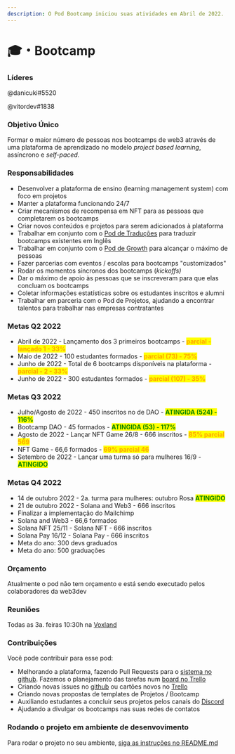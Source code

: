 ```yaml
---
description: O Pod Bootcamp iniciou suas atividades em Abril de 2022.
---
```


# 🎓・Bootcamp

### Líderes

@danicuki#5520

@vitordev#1838

### Objetivo Único

Formar o maior número de pessoas nos bootcamps de web3 através de uma plataforma de aprendizado no modelo _project based learning_, assíncrono e _self-paced._ &#x20;

### **Responsabilidades**

* Desenvolver a plataforma de ensino (learning management system) com foco em projetos
* Manter a plataforma funcionando 24/7
* Criar mecanismos de recompensa em NFT para as pessoas que completarem os bootcamps
* Criar novos conteúdos e projetos para serem adicionados à plataforma
* Trabalhar em conjunto com o [Pod de Traduções](traducoes/) para traduzir bootcamps existentes em Inglês
* Trabalhar em conjunto com o [Pod de Growth](growth.md) para alcançar o máximo de pessoas
* Fazer parcerias com eventos / escolas para bootcamps "customizados"
* Rodar os momentos síncronos dos bootcamps (_kickoffs)_
* Dar o máximo de apoio às pessoas que se inscreveram para que elas concluam os bootcamps
* Coletar informações estatísticas sobre os estudantes inscritos e alumni
* Trabalhar em parceria com o Pod de Projetos, ajudando a encontrar talentos para trabalhar nas empresas contratantes

### Metas Q2 2022

* Abril de 2022 - Lançamento dos 3 primeiros bootcamps - <mark style="color:orange;">**parcial - lançado 1 - 33%**</mark>
* Maio de 2022 - 100 estudantes formados - <mark style="color:orange;">**parcial  (73) - 75%**</mark>
* Junho de 2022 - Total de 6 bootcamps disponíveis na plataforma - <mark style="color:orange;">**parcial - 2 - 33%**</mark>
* Junho de 2022 - 300 estudantes formados - <mark style="color:orange;">**parcial (107) - 35%**</mark>

### Metas Q3 2022

* Julho/Agosto de 2022 - 450 inscritos no de DAO - <mark style="color:green;">**ATINGIDA (524) - 116%**</mark>
* Bootcamp DAO - 45 formados - <mark style="color:green;">**ATINGIDA (53) - 117%**</mark>
* Agosto de 2022 - Lançar NFT Game 26/8 - 666 inscritos - <mark style="color:orange;">**85% parcial 569**</mark>
* NFT Game - 66,6 formados - <mark style="color:orange;">**69% parcial 46**</mark>
* Setembro de 2022 - Lançar uma turma só para mulheres 16/9 - <mark style="color:green;">**ATINGIDO**</mark>



### Metas Q4 2022

* 14 de outubro 2022 - 2a. turma para mulheres: outubro Rosa <mark style="color:green;">**ATINGIDO**</mark>
* 21 de outubro 2022 - Solana and Web3 - 666 inscritos
* Finalizar a implementação do Mailchimp
* Solana and Web3 - 66,6 formados
* Solana NFT 25/11 - Solana NFT - 666 inscritos
* Solana Pay 16/12 - Solana Pay - 666 inscritos
* Meta do ano: 300 devs graduados
* Meta do ano: 500 graduações





### Orçamento

Atualmente o pod não tem orçamento e está sendo executado pelos colaboradores da web3dev&#x20;

### Reuniões

Todas as 3a. feiras 10:30h na [Voxland](http://virtual.voxland.com.br/)

### Contribuições

Você pode contribuir para esse pod:

* Melhorando a plataforma, fazendo Pull Requests para o [sistema no github](https://github.com/w3b3d3v/web3-bootcamp-platform). Fazemos o planejamento das tarefas num [board no Trello](https://trello.com/b/HPGznOaf/bootcamp-platform)
* Criando novas issues no [github](https://github.com/w3b3d3v/web3-bootcamp-platform) ou cartões novos no [Trello](https://trello.com/b/HPGznOaf/bootcamp-platform)
* Criando novas propostas de templates de Projetos / Bootcamp
* Auxiliando estudantes a concluir seus projetos pelos canais do [Discord](broken-reference)
* Ajudando a divulgar os bootcamps nas suas redes de contatos

### Rodando o projeto em ambiente de desenvovimento

Para rodar o projeto no seu ambiente, [siga as instruções no README.md](https://github.com/w3b3d3v/web3-bootcamp-platform/blob/main/README.md)
